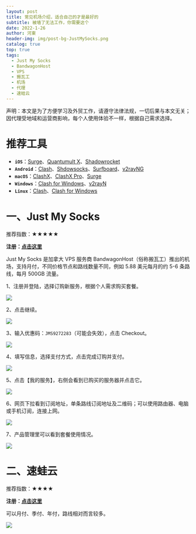 ```yaml
---
layout: post
title: 常见机场介绍，适合自己的才是最好的
subtitle: 被墙了无法工作，你需要这个
date: 2022-1-26
author: 河東
header-img: img/post-bg-JustMySocks.png
catalog: true
top: true
tags:
  - Just My Socks
  - BandwagonHost
  - VPS
  - 搬瓦工
  - 机场
  - 代理
  - 速蛙云
---
```


声明：本文是为了方便学习及外贸工作，请遵守法律法规，一切后果与本文无关；因代理受地域和运营商影响，每个人使用体验不一样，根据自己需求选择。

# 推荐工具

- **`iOS`**：[Surge](https://apps.apple.com/us/app/id1442620678)、[Quantumult X](https://apps.apple.com/us/app/quantumult-x/id1443988620)、[Shadowrocket](https://apps.apple.com/us/app/shadowrocket/id932747118)
- **`Android`**：[Clash](https://play.google.com/store/apps/details?id=com.github.kr328.clash)、[Shdowsocks](https://play.google.com/store/apps/details?id=com.github.shadowsocks)、[Surfboard](https://play.google.com/store/apps/details?id=com.getsurfboard)、[v2rayNG](https://play.google.com/store/apps/details?id=com.v2ray.ang)
- **`macOS`**：[ClashX](https://github.com/yichengchen/clashX/releases)、[ClashX Pro](https://install.appcenter.ms/users/clashx/apps/clashx-pro/distribution_groups/public)、[Surge](https://nssurge.com/)
- **`Windows`**：[Clash for Windows](https://github.com/Fndroid/clash_for_windows_pkg/releases)、[v2rayN](https://github.com/2dust/v2rayN/releases)
- **`Linux`**：[Clash](https://github.com/Dreamacro/clash/releases)、[Clash for Windows](https://github.com/Fndroid/clash_for_windows_pkg/releases)


# 一、Just My Socks

推荐指数：★★★★★

**注册：[点击这里](https://justmysocks.net/members/aff.php?aff=12029)**

Just My Socks 是加拿大 VPS 服务商 BandwagonHost（俗称搬瓦工）推出的机场，支持月付，不同价格节点和路线数量不同，例如 5.88 美元每月的约 5-6 条路线，每月 500GB 流量。


1、注册并登陆，选择订购新服务，根据个人需求购买套餐。

![](https://i.imgur.com/G0gKyok.png)

2、点击继续。

![](https://i.imgur.com/b8CjZzd.png)

3、输入优惠码：`JMS9272283`（可能会失效），点击 Checkout。

![](https://i.imgur.com/rUT5nEY.png)

4、填写信息，选择支付方式，点击完成订购并支付。

![](https://i.imgur.com/r81XVOD.png)

5、点击【我的服务】，右侧会看到已购买的服务器并点击它。

![](https://i.imgur.com/k9h53wz.png)

6、网页下拉看到订阅地址，单条路线订阅地址及二维码；可以使用路由器、电脑或手机订阅，连接上网。

![](https://i.imgur.com/ZDCJnFg.png)

7、产品管理里可以看到套餐使用情况。

![](https://i.imgur.com/feBInBi.png)

# 二、速蛙云

推荐指数：★★★★

**注册：[点击这里](https://i.8ipew.club/Ecfr)**

可以月付、季付、年付，路线相对而言较多。

![](https://i.imgur.com/x6mBdCq.png)

